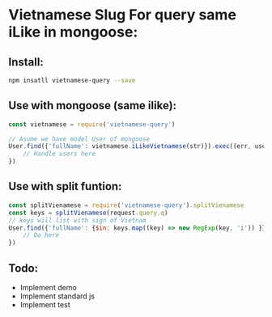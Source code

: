 # Vietnamese Slug For query same iLike in mongoose:

## Install:

```bash
npm insatll vietnamese-query --save
```

## Use with mongoose (same ilike):

```javascript
const vietnamese = require('vietnamese-query')

// Asume we have model User of mongoose
User.find({'fullName': vietnamese.iLikeVietnamese(str)}).exec((err, users) => {
	// Handle users here
})
```

## Use with split funtion:

``` javascript
const splitVienamese = require('vietnamese-query').splitVienamese
const keys = splitVienamese(request.query.q)
// keys will list with sign of Vietnam
User.find({'fullName': {$in: keys.map((key) => new RegExp(key, 'i')) }}).exec((err, users) => {
	// Do here
})
```

## Todo:

+ Implement demo
+ Implement standard js
+ Implement test
